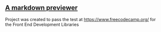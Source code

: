 ## [A markdown previewer](https://andreaslohbrunner.github.io/markdown-previewer/)

 Project was created to pass the test at https://www.freecodecamp.org/
 for the Front End Development Libraries